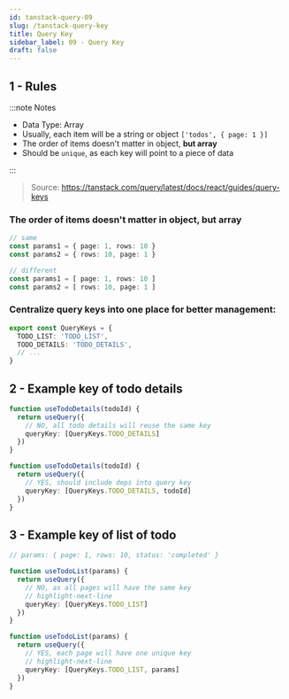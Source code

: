 ```yaml
---
id: tanstack-query-09
slug: /tanstack-query-key
title: Query Key
sidebar_label: 09 - Query Key
draft: false
---
```


## 1 - Rules

:::note Notes

- Data Type: Array
- Usually, each item will be a string or object `['todos', { page: 1 }]`
- The order of items doesn't matter in object, **but array**
- Should be `unique`, as each key will point to a piece of data

:::

> Source: https://tanstack.com/query/latest/docs/react/guides/query-keys

### The order of items doesn't matter in object, but array

```ts
// same
const params1 = { page: 1, rows: 10 }
const params2 = { rows: 10, page: 1 }

// different
const params1 = [ page: 1, rows: 10 ]
const params2 = [ rows: 10, page: 1 ]
```

### Centralize query keys into one place for better management:

```ts title="src/constants/query-keys.ts"
export const QueryKeys = {
  TODO_LIST: 'TODO_LIST',
  TODO_DETAILS: 'TODO_DETAILS',
  // ...
}
```


## 2 - Example key of todo details

```ts {4,11}
function useTodoDetails(todoId) {
  return useQuery({
    // NO, all todo details will reuse the same key
    queryKey: [QueryKeys.TODO_DETAILS]
  })
}

function useTodoDetails(todoId) {
  return useQuery({
    // YES, should include deps into query key
    queryKey: [QueryKeys.TODO_DETAILS, todoId]
  })
}
```


## 3 - Example key of list of todo

```ts
// params: { page: 1, rows: 10, status: 'completed' }

function useTodoList(params) {
  return useQuery({
    // NO, as all pages will have the same key
    // highlight-next-line
    queryKey: [QueryKeys.TODO_LIST]
  })
}

function useTodoList(params) {
  return useQuery({
    // YES, each page will have one unique key
    // highlight-next-line
    queryKey: [QueryKeys.TODO_LIST, params]
  })
}
```


<BlogFooter />
